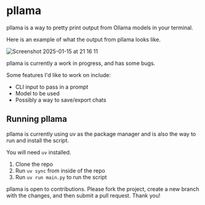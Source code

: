 # pllama

pllama is a way to pretty print output from Ollama models in your terminal. 

Here is an example of what the output from pllama looks like. 

![Screenshot 2025-01-15 at 21 16 11](https://github.com/user-attachments/assets/c29f1f4c-b386-4cd5-8bb3-b988c9475e75)

pllama is currently a work in progress, and has some bugs. 

Some features I'd like to work on include:
- CLI input to pass in a prompt
- Model to be used
- Possibly a way to save/export chats

## Running pllama

pllama is currently using uv as the package manager and is also the way to run and install the script. 

You will need `uv` installed.

1. Clone the repo
2. Run `uv sync` from inside of the repo
3. Run `uv run main.py` to run the script

pllama is open to contributions. Please fork the project, create a new branch with the changes, and then submit a pull request. Thank you!
